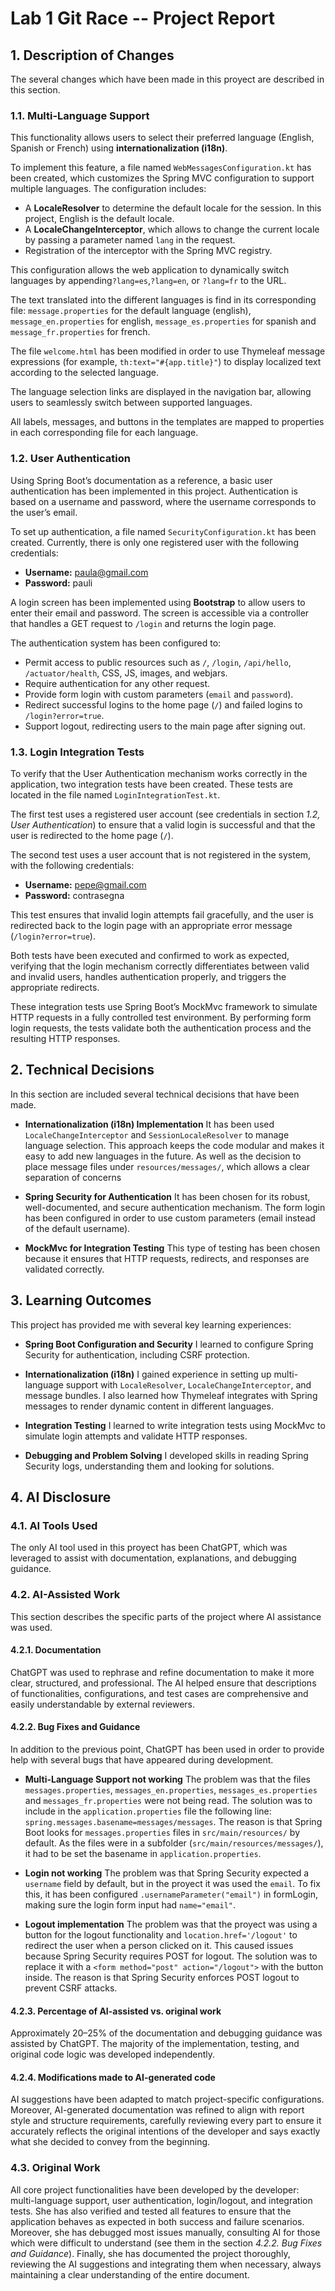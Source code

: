 # Lab 1 Git Race -- Project Report

## 1. Description of Changes
The several changes which have been made in this proyect are described in this section.
### 1.1. Multi-Language Support
This functionality allows users to select their preferred language (English, Spanish or French) using **internationalization (i18n)**.  

To implement this feature, a file named `WebMessagesConfiguration.kt` has been created, which customizes the Spring MVC configuration to support multiple languages. The configuration includes:

- A **LocaleResolver** to determine the default locale for the session. In this project, English is the default locale.
- A **LocaleChangeInterceptor**, which allows to change the current locale by passing a parameter named `lang` in the request.
- Registration of the interceptor with the Spring MVC registry.

This configuration allows the web application to dynamically switch languages by appending`?lang=es`,`?lang=en`, or `?lang=fr` to the URL.

The text translated into the different languages is find in its corresponding file: `message.properties` for the default language (english), `message_en.properties` for english, `message_es.properties` for spanish and `message_fr.properties` for french.

The file `welcome.html` has been modified in order to use Thymeleaf message expressions (for example, `th:text="#{app.title}"`) to display localized text according to the selected language.

The language selection links are displayed in the navigation bar, allowing users to seamlessly switch between supported languages.

All labels, messages, and buttons in the templates are mapped to properties in each corresponding file for each language.

### 1.2. User Authentication
Using Spring Boot’s documentation as a reference, a basic user authentication has been implemented in this project. Authentication is based on a username and password, where the username corresponds to the user’s email.  

To set up authentication, a file named `SecurityConfiguration.kt` has been created. Currently, there is only one registered user with the following credentials:

- **Username:** paula@gmail.com  
- **Password:** pauli  

A login screen has been implemented using **Bootstrap** to allow users to enter their email and password. The screen is accessible via a controller that handles a GET request to `/login` and returns the login page.

The authentication system has been configured to:

- Permit access to public resources such as `/`, `/login`, `/api/hello`, `/actuator/health`, CSS, JS, images, and webjars.
- Require authentication for any other request.
- Provide form login with custom parameters (`email` and `password`).
- Redirect successful logins to the home page (`/`) and failed logins to `/login?error=true`.
- Support logout, redirecting users to the main page after signing out.

### 1.3. Login Integration Tests
To verify that the User Authentication mechanism works correctly in the application, two integration tests have been created. These tests are located in the file named `LoginIntegrationTest.kt`.

The first test uses a registered user account (see credentials in section *1.2, User Authentication*) to ensure that a valid login is successful and that the user is redirected to the home page (`/`).

The second test uses a user account that is not registered in the system, with the following credentials:

- **Username:** pepe@gmail.com
- **Password:** contrasegna

This test ensures that invalid login attempts fail gracefully, and the user is redirected back to the login page with an appropriate error message (`/login?error=true`).

Both tests have been executed and confirmed to work as expected, verifying that the login mechanism correctly differentiates between valid and invalid users, handles authentication properly, and triggers the appropriate redirects.

These integration tests use Spring Boot’s MockMvc framework to simulate HTTP requests in a fully controlled test environment. By performing form login requests, the tests validate both the authentication process and the resulting HTTP responses.

## 2. Technical Decisions
In this section are included several technical decisions that have been made.
- **Internationalization (i18n) Implementation**
It has been used `LocaleChangeInterceptor` and `SessionLocaleResolver` to manage language selection.
This approach keeps the code modular and makes it easy to add new languages in the future.
As well as the decision to place message files under `resources/messages/`, which allows a clear separation of concerns

- **Spring Security for Authentication**
It has been chosen for its robust, well-documented, and secure authentication mechanism.
The form login has been configured in order to use custom parameters (email instead of the default username).

- **MockMvc for Integration Testing**
This type of testing has been chosen because it ensures that HTTP requests, redirects, and responses are validated correctly.

## 3. Learning Outcomes
This project has provided me with several key learning experiences:

- **Spring Boot Configuration and Security**
I learned to configure Spring Security for authentication, including CSRF protection.

- **Internationalization (i18n)**
I gained experience in setting up multi-language support with `LocaleResolver`, `LocaleChangeInterceptor`, and message bundles. I also learned how Thymeleaf integrates with Spring messages to render dynamic content in different languages.

- **Integration Testing**
I learned to write integration tests using MockMvc to simulate login attempts and validate HTTP responses.

- **Debugging and Problem Solving**
I developed skills in reading Spring Security logs, understanding them and looking for solutions.

## 4. AI Disclosure
### 4.1. AI Tools Used
The only AI tool used in this proyect has been ChatGPT, which was leveraged to assist with documentation, explanations, and debugging guidance.

### 4.2. AI-Assisted Work
This section describes the specific parts of the project where AI assistance was used.
#### 4.2.1. Documentation
ChatGPT was used to rephrase and refine documentation to make it more clear, structured, and professional. The AI helped ensure that descriptions of functionalities, configurations, and test cases are comprehensive and easily understandable by external reviewers.
#### 4.2.2. Bug Fixes and Guidance
In addition to the previous point, ChatGPT has been used in order to provide help with several bugs that have appeared during development.

- **Multi-Language Support not working**
The problem was that the files `messages.properties`, `messages_en.properties`, `messages_es.properties` and `messages_fr.properties` were not being read. The solution was to include in the `application.properties` file the following line: `spring.messages.basename=messages/messages`. The reason is that Spring Boot looks for `messages.properties` files in `src/main/resources/` by default. As the files were in a subfolder (`src/main/resources/messages/`), it had to be set the basename in `application.properties`.

- **Login not working**
The problem was that Spring Security expected a `username` field by default, but in the proyect it was used the `email`. To fix this, it has been configured `.usernameParameter("email")` in formLogin, making sure the login form input had `name="email"`.

- **Logout implementation**
The problem was that the proyect was using a button for the logout functionality and `location.href='/logout'` to redirect the user when a person clicked on it. This caused issues because Spring Security requires POST for logout.
The solution was to replace it with a `<form method="post" action="/logout">` with the button inside. The reason is that Spring Security enforces POST logout to prevent CSRF attacks.
#### 4.2.3. Percentage of AI-assisted vs. original work
Approximately 20–25% of the documentation and debugging guidance was assisted by ChatGPT.
The majority of the implementation, testing, and original code logic was developed independently.
#### 4.2.4. Modifications made to AI-generated code
AI suggestions have been adapted to match project-specific configurations.
Moreover, AI-generated documentation was refined to align with report style and structure requirements, carefully reviewing every part to ensure it accurately reflects the original intentions of the developer and says exactly what she decided to convey from the beginning.
### 4.3. Original Work
All core project functionalities have been developed by the developer: multi-language support, user authentication, login/logout, and integration tests.
She has also verified and tested all features to ensure that the application behaves as expected in both success and failure scenarios.
Moreover, she has debugged most issues manually, consulting AI for those which were difficult to understand (see them in the section *4.2.2. Bug Fixes and Guidance*).
Finally, she has documented the project thoroughly, reviewing the AI suggestions and integrating them when necessary, always maintaining a clear understanding of the entire document.